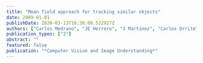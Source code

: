 ```yaml
---
title: "Mean field approach for tracking similar objects"
date: 2009-01-01
publishDate: 2020-03-13T16:38:00.522927Z
authors: ["Carlos Medrano", "JE Herrero", "J Martı́nez", "Carlos Orrite"]
publication_types: ["2"]
abstract: ""
featured: false
publication: "*Computer Vision and Image Understanding*"
---
```


